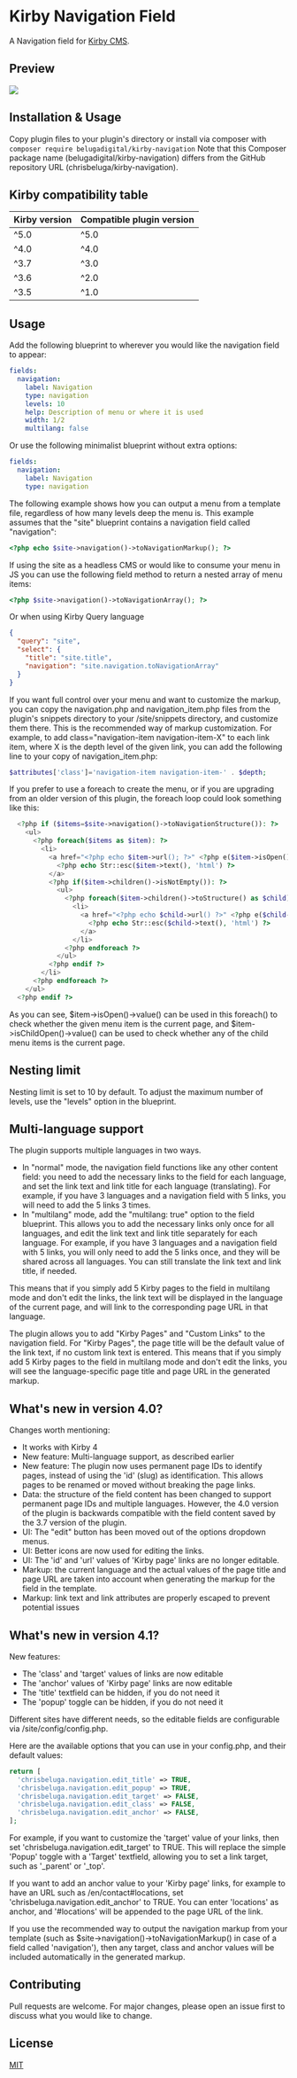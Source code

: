 # Kirby Navigation Field

A Navigation field for [Kirby CMS](https://getkirby.com).

## Preview

![](https://github.com/chrisbeluga/kirby-navigation/blob/main/navigation-demo-1.gif)

## Installation & Usage

Copy plugin files to your plugin's directory or install via composer with `composer require belugadigital/kirby-navigation`
Note that this Composer package name (belugadigital/kirby-navigation) differs from the GitHub repository URL (chrisbeluga/kirby-navigation).

## Kirby compatibility table

| Kirby version | Compatible plugin version |
|:--------------|:--------------------------|
| ^5.0          | ^5.0                      |
| ^4.0          | ^4.0                      |
| ^3.7          | ^3.0                      |
| ^3.6          | ^2.0                      |
| ^3.5          | ^1.0                      |

## Usage

Add the following blueprint to wherever you would like the navigation field to appear:

```yaml
fields:
  navigation:
    label: Navigation
    type: navigation
    levels: 10
    help: Description of menu or where it is used
    width: 1/2
    multilang: false
```

Or use the following minimalist blueprint without extra options:

```yaml
fields:
  navigation:
    label: Navigation
    type: navigation
```

The following example shows how you can output a menu from a template file, regardless of how many levels deep the menu is. This example assumes that the "site" blueprint contains a navigation field called "navigation":

```php
<?php echo $site->navigation()->toNavigationMarkup(); ?>
```

If using the site as a headless CMS or would like to consume your menu in JS you can use the following field method to return a nested array of menu items:

```php
<?php $site->navigation()->toNavigationArray(); ?>
 ```

Or when using Kirby Query language

```json
{
  "query": "site",
  "select": {
    "title": "site.title",
    "navigation": "site.navigation.toNavigationArray"
  }
}
```

If you want full control over your menu and want to customize the markup, you can copy the navigation.php and navigation_item.php files from the plugin's snippets directory to your /site/snippets directory, and customize them there.
This is the recommended way of markup customization.
For example, to add class="navigation-item navigation-item-X" to each link item, where X is the depth level of the given link, you can add the following line to your copy of navigation_item.php: 

```php
$attributes['class']='navigation-item navigation-item-' . $depth;
```

If you prefer to use a foreach to create the menu, or if you are upgrading from an older version of this plugin, the foreach loop could look something like this:

```php
  <?php if ($items=$site->navigation()->toNavigationStructure()): ?>
    <ul>
      <?php foreach($items as $item): ?>
        <li>
          <a href="<?php echo $item->url(); ?>" <?php e($item->isOpen()->value(), 'aria-current="page"') ?> <?php e($item->isChildOpen()->value(), 'class="active"') ?>>
            <?php echo Str::esc($item->text(), 'html') ?>
          </a>
          <?php if($item->children()->isNotEmpty()): ?>
            <ul>
              <?php foreach($item->children()->toStructure() as $child): ?>
                <li>
                  <a href="<?php echo $child->url() ?>" <?php e($child->isOpen()->value(), 'aria-current="page"') ?>>
                    <?php echo Str::esc($child->text(), 'html') ?>
                  </a>
                </li>
              <?php endforeach ?>
            </ul>
          <?php endif ?>
        </li>
      <?php endforeach ?>
    </ul>
  <?php endif ?>
```

As you can see, $item->isOpen()->value() can be used in this foreach() to check whether the given menu item is the current page, and $item->isChildOpen()->value() can be used to check whether any of the child menu items is the current page.

## Nesting limit

Nesting limit is set to 10 by default. To adjust the maximum number of levels, use the "levels" option in the blueprint.

## Multi-language support

The plugin supports multiple languages in two ways.
- In "normal" mode, the navigation field functions like any other content field: you need to add the necessary links to the field for each language, and set the link text and link title for each language (translating). For example, if you have 3 languages and a navigation field with 5 links, you will need to add the 5 links 3 times.
- In "multilang" mode, add the "multilang: true" option to the field blueprint. This allows you to add the necessary links only once for all languages, and edit the link text and link title separately for each language. For example, if you have 3 languages and a navigation field with 5 links, you will only need to add the 5 links once, and they will be shared across all languages. You can still translate the link text and link title, if needed.

This means that if you simply add 5 Kirby pages to the field in multilang mode and don't edit the links, the link text will be displayed in the language of the current page, and will link to the corresponding page URL in that language.

The plugin allows you to add "Kirby Pages" and "Custom Links" to the navigation field. For "Kirby Pages", the page title will be the default value of the link text, if no custom link text is entered. This means that if you simply add 5 Kirby pages to the field in multilang mode and don't edit the links, you will see the language-specific page title and page URL in the generated markup.

## What's new in version 4.0?

Changes worth mentioning:
- It works with Kirby 4
- New feature: Multi-language support, as described earlier
- New feature: The plugin now uses permanent page IDs to identify pages, instead of using the 'id' (slug) as identification. This allows pages to be renamed or moved without breaking the page links.
- Data: the structure of the field content has been changed to support permanent page IDs and multiple languages. However, the 4.0 version of the plugin is backwards compatible with the field content saved by the 3.7 version of the plugin.
- UI: The "edit" button has been moved out of the options dropdown menus.
- UI: Better icons are now used for editing the links.
- UI: The 'id' and 'url' values of 'Kirby page' links are no longer editable.
- Markup: the current language and the actual values of the page title and page URL are taken into account when generating the markup for the field in the template.
- Markup: link text and link attributes are properly escaped to prevent potential issues

## What's new in version 4.1?

New features:
- The 'class' and 'target' values of links are now editable
- The 'anchor' values of 'Kirby page' links are now editable
- The 'title' textfield can be hidden, if you do not need it
- The 'popup' toggle can be hidden, if you do not need it

Different sites have different needs, so the editable fields are configurable via /site/config/config.php.

Here are the available options that you can use in your config.php, and their default values:

```php
return [
  'chrisbeluga.navigation.edit_title' => TRUE,
  'chrisbeluga.navigation.edit_popup' => TRUE,
  'chrisbeluga.navigation.edit_target' => FALSE,
  'chrisbeluga.navigation.edit_class' => FALSE,
  'chrisbeluga.navigation.edit_anchor' => FALSE,
];
```

For example, if you want to customize the 'target' value of your links, then set 'chrisbeluga.navigation.edit_target' to TRUE. This will replace the simple 'Popup' toggle with a 'Target' textfield, allowing you to set a link target, such as '_parent' or '_top'.

If you want to add an anchor value to your 'Kirby page' links, for example to have an URL such as /en/contact#locations, set 'chrisbeluga.navigation.edit_anchor' to TRUE. You can enter 'locations' as anchor, and '#locations' will be appended to the page URL of the link.

If you use the recommended way to output the navigation markup from your template (such as $site->navigation()->toNavigationMarkup() in case of a field called 'navigation'), then any target, class and anchor values will be included automatically in the generated markup.

## Contributing

Pull requests are welcome. For major changes, please open an issue first to discuss what you would like to change.

## License

[MIT](https://choosealicense.com/licenses/mit/)
